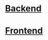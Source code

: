 # [Backend](https://github.com/GuruProger/job-monitoring/tree/main/backend)
# [Frontend](https://github.com/nikitakuvsh/cdekhakaton_frontend/tree/main)
